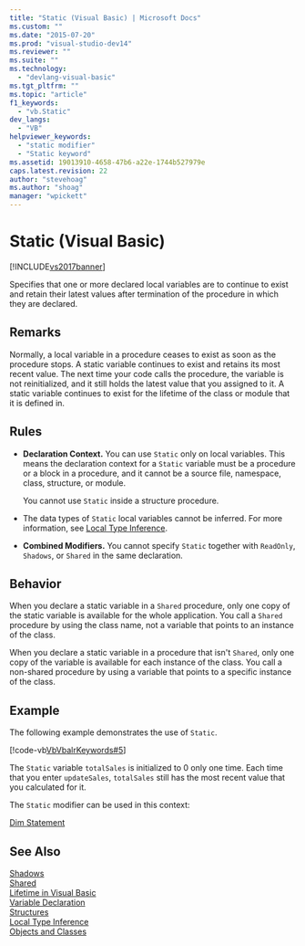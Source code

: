 ```yaml
---
title: "Static (Visual Basic) | Microsoft Docs"
ms.custom: ""
ms.date: "2015-07-20"
ms.prod: "visual-studio-dev14"
ms.reviewer: ""
ms.suite: ""
ms.technology: 
  - "devlang-visual-basic"
ms.tgt_pltfrm: ""
ms.topic: "article"
f1_keywords: 
  - "vb.Static"
dev_langs: 
  - "VB"
helpviewer_keywords: 
  - "static modifier"
  - "Static keyword"
ms.assetid: 19013910-4658-47b6-a22e-1744b527979e
caps.latest.revision: 22
author: "stevehoag"
ms.author: "shoag"
manager: "wpickett"
---
```

# Static (Visual Basic)
[!INCLUDE[vs2017banner](../../../includes/vs2017banner.md)]

Specifies that one or more declared local variables are to continue to exist and retain their latest values after termination of the procedure in which they are declared.  
  
## Remarks  
 Normally, a local variable in a procedure ceases to exist as soon as the procedure stops. A static variable continues to exist and retains its most recent value. The next time your code calls the procedure, the variable is not reinitialized, and it still holds the latest value that you assigned to it. A static variable continues to exist for the lifetime of the class or module that it is defined in.  
  
## Rules  
  
-   **Declaration Context.** You can use `Static` only on local variables. This means the declaration context for a `Static` variable must be a procedure or a block in a procedure, and it cannot be a source file, namespace, class, structure, or module.  
  
     You cannot use `Static` inside a structure procedure.  
  
-   The data types of `Static` local variables cannot be inferred. For more information, see [Local Type Inference](../../../visual-basic/programming-guide/language-features/variables/local-type-inference.md).  
  
-   **Combined Modifiers.** You cannot specify `Static` together with `ReadOnly`, `Shadows`, or `Shared` in the same declaration.  
  
## Behavior  
 When you declare a static variable in a `Shared` procedure, only one copy of the static variable is available for the whole application. You call a `Shared` procedure by using the class name, not a variable that points to an instance of the class.  
  
 When you declare a static variable in a procedure that isn't `Shared`, only one copy of the variable is available for each instance of the class. You call a non-shared procedure by using a variable that points to a specific instance of the class.  
  
## Example  
 The following example demonstrates the use of `Static`.  
  
 [!code-vb[VbVbalrKeywords#5](../../../snippets/visualbasic/VS_Snippets_VBCSharp/VbVbalrKeywords/VB/Class1.vb#5)]  
  
 The `Static` variable `totalSales` is initialized to 0 only one time. Each time that you enter `updateSales`, `totalSales` still has the most recent value that you calculated for it.  
  
 The `Static` modifier can be used in this context:  
  
 [Dim Statement](../../../visual-basic/language-reference/statements/dim-statement.md)  
  
## See Also  
 [Shadows](../../../visual-basic/language-reference/modifiers/shadows.md)   
 [Shared](../../../visual-basic/language-reference/modifiers/shared.md)   
 [Lifetime in Visual Basic](../../../visual-basic/programming-guide/language-features/declared-elements/lifetime.md)   
 [Variable Declaration](../../../visual-basic/programming-guide/language-features/variables/variable-declaration.md)   
 [Structures](../../../visual-basic/programming-guide/language-features/data-types/structures.md)   
 [Local Type Inference](../../../visual-basic/programming-guide/language-features/variables/local-type-inference.md)   
 [Objects and Classes](../../../visual-basic/programming-guide/language-features/objects-and-classes/index.md)